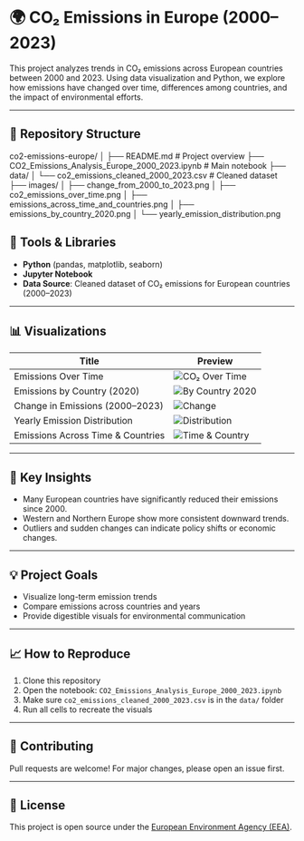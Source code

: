 # 🌍 CO₂ Emissions in Europe (2000–2023)

This project analyzes trends in CO₂ emissions across European countries between 2000 and 2023. Using data visualization and Python, we explore how emissions have changed over time, differences among countries, and the impact of environmental efforts.

---

## 📁 Repository Structure

co2-emissions-europe/
│
├── README.md                       # Project overview
├── CO2_Emissions_Analysis_Europe_2000_2023.ipynb  # Main notebook
├── data/
│   └── co2_emissions_cleaned_2000_2023.csv        # Cleaned dataset
├── images/
│   ├── change_from_2000_to_2023.png
│   ├── co2_emissions_over_time.png
│   ├── emissions_across_time_and_countries.png
│   ├── emissions_by_country_2020.png
│   └── yearly_emission_distribution.png


## 🧰 Tools & Libraries

- **Python** (pandas, matplotlib, seaborn)
- **Jupyter Notebook**
- **Data Source**: Cleaned dataset of CO₂ emissions for European countries (2000–2023)

---

## 📊 Visualizations

| Title                               | Preview                              |
|------------------------------------|--------------------------------------|
| Emissions Over Time                | ![CO₂ Over Time](images/co2_emissions_over_time.png) |
| Emissions by Country (2020)        | ![By Country 2020](images/emissions_by_country_2020.png) |
| Change in Emissions (2000–2023)    | ![Change](images/change_from_2000_to_2023.png) |
| Yearly Emission Distribution       | ![Distribution](images/yearly_emission_distribution.png) |
| Emissions Across Time & Countries  | ![Time & Country](images/emissions_across_time_and_countries.png) |

---

## 📌 Key Insights

- Many European countries have significantly reduced their emissions since 2000.
- Western and Northern Europe show more consistent downward trends.
- Outliers and sudden changes can indicate policy shifts or economic changes.

---

## 💡 Project Goals

- Visualize long-term emission trends
- Compare emissions across countries and years
- Provide digestible visuals for environmental communication

---

## 📈 How to Reproduce

1. Clone this repository
2. Open the notebook: `CO2_Emissions_Analysis_Europe_2000_2023.ipynb`
3. Make sure `co2_emissions_cleaned_2000_2023.csv` is in the `data/` folder
4. Run all cells to recreate the visuals

---

## 🤝 Contributing

Pull requests are welcome! For major changes, please open an issue first.

---

## 📄 License

This project is open source under the [European Environment Agency (EEA)](https://www.eea.europa.eu/en/datahub/datahubitem-view/5d252092-d328-40d8-bca2-c0734bd6143b).


